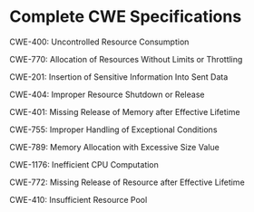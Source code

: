 

# Complete CWE Specifications

CWE-400: Uncontrolled Resource Consumption

CWE-770: Allocation of Resources Without Limits or Throttling

CWE-201: Insertion of Sensitive Information Into Sent Data

CWE-404: Improper Resource Shutdown or Release

CWE-401: Missing Release of Memory after Effective Lifetime

CWE-755: Improper Handling of Exceptional Conditions

CWE-789: Memory Allocation with Excessive Size Value

CWE-1176: Inefficient CPU Computation

CWE-772: Missing Release of Resource after Effective Lifetime

CWE-410: Insufficient Resource Pool